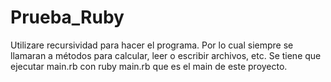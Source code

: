 # Prueba_Ruby

Utilizare recursividad para hacer el programa.
Por lo cual siempre se llamaran a métodos para calcular, leer o escribir archivos, etc.
Se tiene que ejecutar main.rb con ruby main.rb que es el main de este proyecto.